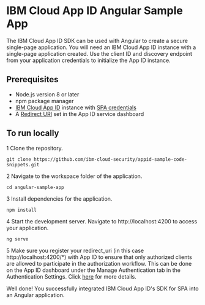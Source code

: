 # IBM Cloud App ID Angular Sample App

The IBM Cloud App ID SDK can be used with Angular to create a secure single-page application. You will need an IBM Cloud App ID instance with a single-page application created. Use the client ID and discovery endpoint from your application credentials to initialize the App ID instance.

## Prerequisites
* Node.js version 8 or later
* npm package manager
* [IBM Cloud App ID](https://cloud.ibm.com/catalog/services/app-id) instance with [SPA credentials](https://cloud.ibm.com/docs/services/appid?topic=appid-single-page#create-spa-credentials)
* A [Redirect URI](https://cloud.ibm.com/docs/services/appid?topic=appid-managing-idp#add-redirect-uri) set in the App ID service dashboard

## To run locally

1 Clone the repository.
```
git clone https://github.com/ibm-cloud-security/appid-sample-code-snippets.git
```
2 Navigate to the workspace folder of the application.
```
cd angular-sample-app
```
3 Install dependencies for the application.
```
npm install
```
4 Start the development server. Navigate to http://localhost:4200 to access your application.
```
ng serve
```
5 Make sure you register your redirect_uri (in this case http://localhost:4200/*) with App ID to ensure that only authorized clients are allowed to participate in the authorization workflow. This can be done on the App ID dashboard under the Manage Authentication tab in the Authentication Settings. Click [here](https://cloud.ibm.com/docs/services/appid?topic=appid-managing-idp#add-redirect-uri) for more details.

Well done! You successfully integrated IBM Cloud App ID's SDK for SPA into an Angular application.
